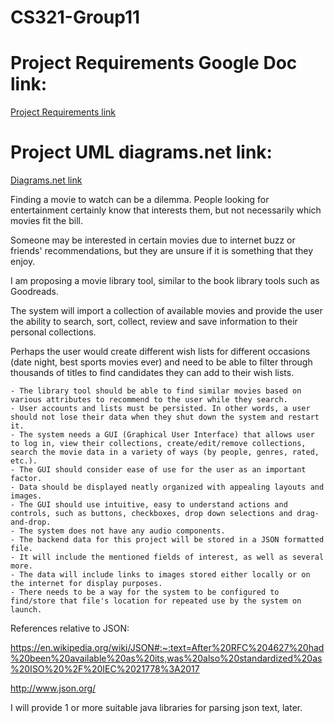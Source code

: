 # CS321-Group11

# Project Requirements Google Doc link:
[Project Requirements link](https://docs.google.com/document/d/1jK5SMebc2KZXrWDSEhD-Uoqr7eXiCwLy30pSULupH8M/edit?usp=sharing)

# Project UML diagrams.net link:
[Diagrams.net link](https://app.diagrams.net/?title=UML.drawio#R7V1tc5s4EP41nul9SAfx7o%2BJ27Q30950Lp17%2BSgb2TDFyIdxk%2FTXnwQSBknExAWjJspkJmYtBNp92H1WWpGZs9g%2BfMjhLv6MI5TObCt6mDnvZrYNQOiTP1TyWEm8IKgEmzyJWKOj4C75gZjQYtJDEqF9q2GBcVoku7ZwhbMMrYqWDOY5vm83W%2BO0fdUd3CBJcLeCqSz9O4mKuJKGnnWUf0TJJuZXBhb7ZglX3zY5PmTsehnOUPXNFvJuWNN9DCN83xA572fOIse4qD5tHxYopWrlGqvOu%2B34tr7lHGVFrxMCuFpCL3BD5Dlzf3nFevgO0wNTwzqHW3b7%2B%2BKRK4fc%2BI5%2BPGzT27KBc3MfJwW628EVld8TTBBZXGxTcgTIx1IhiF7XIkf1wOnBCm%2BTFfucwiVKb2oNLnCKc%2FJVqUNyWpHjb7U5aLdrnBW3cJukFGV%2FoTyCGWRiBilAu4VpssnIwYooBpEOb2RN8aGjvEAPDRHT3AeEt6jIH0kT9i034mP78L4BFi6Lm0CxfCaFDKGbuuujqcgHZi215bzIBnNvGYVWBNcAgCsnlIyEIgJodojzIsYbnMH0%2FVEqGKVhrQju41IOetgE5sVtQu%2B07AVl0TV9%2FOhFdyirJO3vm5bpacBOe%2B3xIV%2FxR1aEs838Bsw3qOhQ3LxqQ5X1pNVzlMIi%2Bd72DioTlqcSFcDHRoMdTrJi3%2Bj5CxUcweTN22gK2BWOcKh6PIKjvrXz8OJaBi9n4QVcGC8tj%2FA8o3eNr%2BHeFync7zOli79PtiksTdYwdKln1qj03XGSRp%2FgIz5QfRHbrr7xo5sY58kP0h7yk0vTMyvZPu2NmFmAx%2FGkO9oZu0yO9uS0L9ycoBZ9gvuiDiNpCnf7ZFneHG2yJXZMshtcFHjLAw8b1W3jyjPbWZc%2FLzJM%2BV7bs%2Fh2KAUq4KsCFWdwPxOnJAg6EgRn9g3lZwmiBO2aPn6POxmOZLRFG4qVlgXVKxDFlZqiNe2Bai4hNO%2BaiQtMmcqeEJck23wq27xzj5I%2FmULcDoqDSX%2FrtARJnERR6cByXMACLuuHhD3MZBzeDfklul5Yb72ZR8a1IMfgeEx%2BafO8WOCMjA8mpdkRAfk9okBXAaLrIT%2BNEM5c%2FH6AsMfAg2vwoBsePHtCPPgGD7rhIegZMEbBw9zgQTc8AMudEBB8fsggQiNEOPLkx%2BUQERpAaAcIb0pOacsuwuS5Lz3PdYQ81%2B3JYgEYYDpWhqA8k26c0sBOyeoNER0SXdtkuvohYtJU1za5rn6ImDTZdQxxeX3ExQvbxCUMpiQujiEuYzsl59ciLo68amgQMTUiJiUujlnE0w8RkxIXV05uDHF56cRFrCyY94Vg6IwBQc84pZGdUv2U%2FxrExQ0MIrRDxCWJi1wkO5ds%2FeqKHrsKGptFj512Hq7q8WwbyvmpYRqvjWmETt8axiHmSCQImoR44LjS%2BZBrSTTksGLwoBseJqUZZqVPOzxccnZExgOQTG1op9eDdtpDs87x9tp0jc%2Fw1FfMUz3FptDRZsQkBJrygrHDkNcbIDrQVDMdph0eJqWpqrppH253pc%2F974DJ34T6xjXVOv8mZ98QQUq1sszJp03RlHDBH2Woq4Tk5pbHhgLAXvRrAlxhZzewVNsngMLo3hhzF45nuGjXOwCe3PcdXpiLsp7F9wTwZa56zU14w8fz2g%2F%2FXgHHN%2Fg6C1%2FA0QNgHRR2NMCoNvhVMWPXgpFP4k5RJxqErli7h%2FrwqqQS124ponzlirny64Yr5z2IAStpCFj4k49%2BlyJh%2B5RWj0QJiRQWc6rErljZ7F4RMGvZTpTFOdUSf3sSHyJojla66nMUW1E3plmVDmsGCSoK%2BbWkkMox101tuam2YyPYjnEE3tCb%2Fa3XEKsz7DdVswU7QXFue8yC11STZYFRNyjwunRtLYdli37tI0q%2FI9pr28uOQroGYE6gHbtC25GJ01y16uOOwZyUG0%2BNpzKeSpexGU81lacS9x56gSKvv5ynclzDwWX3rahz0TTJc4E4ZWDPn8zyTp0wPGvn2jTB0ARDLcdmguFUwRAIE55zS7H2fkHabhtPZTyVxmMznkoXTxW4ipWZC3oqVR2hWZAb%2FEUxwn5rd%2B7JVr%2FYehxQFQsao49udN7FJEa3zSKZ4klQVATKjYILZ%2BhDlgQC1RZFQ0UNFdVlbIaKTrbWJcwg26o3al6Qisq1o19pFaBoOLk0sCwV7izAozV28FBgBnQgW%2FnJGsGv9ODdlauIOU%2BEpkbtsVX%2BDEMpRJO5npw9uCqLjWIwVXGnoZGDF3iH7SVpO5gyd6hp1SA0Ugfm2KKyZ9LIUKaRne%2BF02A%2Fs20PaUT0kBT%2FND7%2FS5u8JSh9OWlCH%2Fs6g9v3vGI6px0iwNxuYuV0e9cWsDX0Mp6yBtxkJCYj0WRsJiOZKiPx265I9VbKy%2BUjvPLPTJg1nbeirPwCTOesSOiI%2Fy1z%2FvS%2BBbE9GLsM3TY1U2ciTBOuJdbgOeAEwsQZlxPtxY0Rz23P9%2FWNh2Czs6sfgjvn5adGcCAg2D2BYLG9NTbCgiER9gpS1V7gG%2FzVaoMEaIfNbPUN0K47Mvi4Mk2qalJVLcdmUlVNUlWbx8WJctXQ8DBZKdavGwrdZ%2Baq7uhM37zG9lyEDb7J%2FvxNWpYx4plG1GTCwRI2%2FYUn3ITQ3h97cYf%2FKx%2BDsOciTJP5AHFXqX8CYE%2B3HwFggy5dvyaA8U1JEyMMCDNIQTg2Ysw6zrmIAXogxm0jhv%2FPl%2FG4rnnrhpn20XlsZtpHk2mfuh53opduDLo48kJCW58tPXMtApsnUCFv%2FlNUiBzmmHqLY%2FMc7uLPOEK0xf8%3D)

Finding a movie to watch can be a dilemma. People looking for entertainment certainly know that interests them, but not necessarily which movies fit the bill.

Someone may be interested in certain movies due to internet buzz or friends' recommendations, but they are unsure if it is something that they enjoy.


I am proposing a movie library tool, similar to the book library tools such as Goodreads.


The system will import a collection of available movies and provide the user the ability to search, sort, collect, review and save information to their personal collections.

Perhaps the user would create different wish lists for different occasions (date night, best sports movies ever) and need to be able to filter through thousands of titles to find candidates they can add to their wish lists.

    - The library tool should be able to find similar movies based on various attributes to recommend to the user while they search.
    - User accounts and lists must be persisted. In other words, a user should not lose their data when they shut down the system and restart it.
    - The system needs a GUI (Graphical User Interface) that allows user to log in, view their collections, create/edit/remove collections, search the movie data in a variety of ways (by people, genres, rated, etc.).
    - The GUI should consider ease of use for the user as an important factor.
    - Data should be displayed neatly organized with appealing layouts and images.
    - The GUI should use intuitive, easy to understand actions and controls, such as buttons, checkboxes, drop down selections and drag-and-drop.
    - The system does not have any audio components.
    - The backend data for this project will be stored in a JSON formatted file.
    - It will include the mentioned fields of interest, as well as several more.
    - The data will include links to images stored either locally or on the internet for display purposes.
    - There needs to be a way for the system to be configured to find/store that file's location for repeated use by the system on launch.

References relative to JSON:

https://en.wikipedia.org/wiki/JSON#:~:text=After%20RFC%204627%20had%20been%20available%20as%20its,was%20also%20standardized%20as%20ISO%20%2F%20IEC%2021778%3A2017

http://www.json.org/

I will provide 1 or more suitable java libraries for parsing json text, later.
